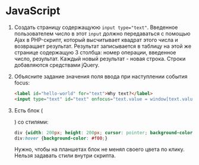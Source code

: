 JavaScript
==========

1. Создать страницу содержащуюю `input type="text"`. Введенное пользователем число в этот `input` должно передаваться с помощью Ajax в PHP-скрипт, который высчитывает квадрат этого числа и возвращает результат. Результат записывается в таблицу на этой же странице содержащую 3 столбца: номер операции, введенное число, результат. Каждый новый результат - новая строка. Строки добавляются средствами jQuery.

2. Объясните задание значения поля ввода при наступлении события focus:

    ```html
    <label id="hello-world" for="text">Why text?</label>
    <input type="text" id="text" onfocus="text.value = window[text.value].innerHTML;" value="hello-world" />
	```
	
3. Есть блок (<div></div>) со стилями: 
	```css
	div {width: 200px; height: 200px; cursor: pointer; background-color: #333;}
	div:hover {background-color: #f00;}
	```
	Нужно, чтобы на планшетах блок не менял своего цвета по клику.
	Нельзя задавать стили внутри скрипта.
